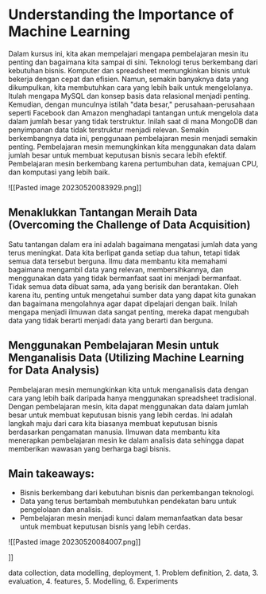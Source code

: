 # Understanding the Importance of Machine Learning

Dalam kursus ini, kita akan mempelajari mengapa pembelajaran mesin itu penting dan bagaimana kita sampai di sini. Teknologi terus berkembang dari kebutuhan bisnis. Komputer dan spreadsheet memungkinkan bisnis untuk bekerja dengan cepat dan efisien. Namun, semakin banyaknya data yang dikumpulkan, kita membutuhkan cara yang lebih baik untuk mengelolanya. Itulah mengapa MySQL dan konsep basis data relasional menjadi penting. Kemudian, dengan munculnya istilah "data besar," perusahaan-perusahaan seperti Facebook dan Amazon menghadapi tantangan untuk mengelola data dalam jumlah besar yang tidak terstruktur. Inilah saat di mana MongoDB dan penyimpanan data tidak terstruktur menjadi relevan. Semakin berkembangnya data ini, penggunaan pembelajaran mesin menjadi semakin penting. Pembelajaran mesin memungkinkan kita menggunakan data dalam jumlah besar untuk membuat keputusan bisnis secara lebih efektif. Pembelajaran mesin berkembang karena pertumbuhan data, kemajuan CPU, dan komputasi yang lebih baik.

![[Pasted image 20230520083929.png]]

## Menaklukkan Tantangan Meraih Data (Overcoming the Challenge of Data Acquisition)

Satu tantangan dalam era ini adalah bagaimana mengatasi jumlah data yang terus meningkat. Data kita berlipat ganda setiap dua tahun, tetapi tidak semua data tersebut berguna. Ilmu data membantu kita memahami bagaimana mengambil data yang relevan, membersihkannya, dan menggunakan data yang tidak bermanfaat saat ini menjadi bermanfaat. Tidak semua data dibuat sama, ada yang berisik dan berantakan. Oleh karena itu, penting untuk mengetahui sumber data yang dapat kita gunakan dan bagaimana mengolahnya agar dapat dipelajari dengan baik. Inilah mengapa menjadi ilmuwan data sangat penting, mereka dapat mengubah data yang tidak berarti menjadi data yang berarti dan berguna.

## Menggunakan Pembelajaran Mesin untuk Menganalisis Data (Utilizing Machine Learning for Data Analysis)

Pembelajaran mesin memungkinkan kita untuk menganalisis data dengan cara yang lebih baik daripada hanya menggunakan spreadsheet tradisional. Dengan pembelajaran mesin, kita dapat menggunakan data dalam jumlah besar untuk membuat keputusan bisnis yang lebih cerdas. Ini adalah langkah maju dari cara kita biasanya membuat keputusan bisnis berdasarkan pengamatan manusia. Ilmuwan data membantu kita menerapkan pembelajaran mesin ke dalam analisis data sehingga dapat memberikan wawasan yang berharga bagi bisnis.

## Main takeaways:

- Bisnis berkembang dari kebutuhan bisnis dan perkembangan teknologi.
- Data yang terus bertambah membutuhkan pendekatan baru untuk pengelolaan dan analisis.
- Pembelajaran mesin menjadi kunci dalam memanfaatkan data besar untuk membuat keputusan bisnis yang lebih cerdas.

![[Pasted image 20230520084007.png]]



]]

data collection, data modelling, deployment, 1. Problem definition, 2. data, 3. evaluation, 4. features, 5. Modelling, 6. Experiments